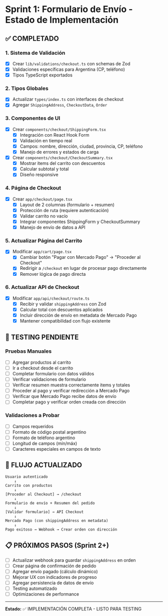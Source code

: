 # Sprint 1: Formulario de Envío - Estado de Implementación

## ✅ COMPLETADO

### 1. Sistema de Validación
- [x] Crear `lib/validations/checkout.ts` con schemas de Zod
- [x] Validaciones específicas para Argentina (CP, teléfono)
- [x] Tipos TypeScript exportados

### 2. Tipos Globales
- [x] Actualizar `types/index.ts` con interfaces de checkout
- [x] Agregar `ShippingAddress`, `CheckoutData`, `Order`

### 3. Componentes de UI
- [x] Crear `components/checkout/ShippingForm.tsx`
  - [x] Integración con React Hook Form
  - [x] Validación en tiempo real
  - [x] Campos: nombre, dirección, ciudad, provincia, CP, teléfono
  - [x] Manejo de errores y estados de carga
- [x] Crear `components/checkout/CheckoutSummary.tsx`
  - [x] Mostrar items del carrito con descuentos
  - [x] Calcular subtotal y total
  - [x] Diseño responsive

### 4. Página de Checkout
- [x] Crear `app/checkout/page.tsx`
  - [x] Layout de 2 columnas (formulario + resumen)
  - [x] Protección de ruta (requiere autenticación)
  - [x] Validar carrito no vacío
  - [x] Integrar componentes ShippingForm y CheckoutSummary
  - [x] Manejo de envío de datos a API

### 5. Actualizar Página del Carrito
- [x] Modificar `app/cart/page.tsx`
  - [x] Cambiar botón "Pagar con Mercado Pago" → "Proceder al Checkout"
  - [x] Redirigir a `/checkout` en lugar de procesar pago directamente
  - [x] Remover lógica de pago directa

### 6. Actualizar API de Checkout
- [x] Modificar `app/api/checkout/route.ts`
  - [x] Recibir y validar `shippingAddress` con Zod
  - [x] Calcular total con descuentos aplicados
  - [x] Incluir dirección de envío en metadata de Mercado Pago
  - [x] Mantener compatibilidad con flujo existente

## 🧪 TESTING PENDIENTE

### Pruebas Manuales
- [ ] Agregar productos al carrito
- [ ] Ir a checkout desde el carrito
- [ ] Completar formulario con datos válidos
- [ ] Verificar validaciones de formulario
- [ ] Verificar resumen muestra correctamente items y totales
- [ ] Proceder al pago y verificar redirección a Mercado Pago
- [ ] Verificar que Mercado Pago recibe datos de envío
- [ ] Completar pago y verificar orden creada con dirección

### Validaciones a Probar
- [ ] Campos requeridos
- [ ] Formato de código postal argentino
- [ ] Formato de teléfono argentino
- [ ] Longitud de campos (mín/máx)
- [ ] Caracteres especiales en campos de texto

## 🔄 FLUJO ACTUALIZADO

```
Usuario autenticado
    ↓
Carrito con productos
    ↓
[Proceder al Checkout] → /checkout
    ↓
Formulario de envío + Resumen del pedido
    ↓
[Validar formulario] → API Checkout
    ↓
Mercado Pago (con shippingAddress en metadata)
    ↓
Pago exitoso → Webhook → Crear orden con dirección
```

## 📋 PRÓXIMOS PASOS (Sprint 2+)

- [ ] Actualizar webhook para guardar `shippingAddress` en orden
- [ ] Crear página de confirmación de pedido
- [ ] Agregar envío pagado (cálculo dinámico)
- [ ] Mejorar UX con indicadores de progreso
- [ ] Agregar persistencia de datos de envío
- [ ] Testing automatizado
- [ ] Optimizaciones de performance

---

**Estado:** ✅ IMPLEMENTACIÓN COMPLETA - LISTO PARA TESTING

